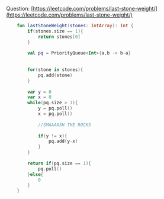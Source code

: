 Question: [https://leetcode.com/problems/last-stone-weight/](https://leetcode.com/problems/last-stone-weight/)
```kotlin
    fun lastStoneWeight(stones: IntArray): Int {
        if(stones.size == 1){
            return stones[0]
        }
        
        val pq = PriorityQueue<Int>{a,b -> b-a}
        
        
        for(stone in stones){
            pq.add(stone)
        }
        
        var y = 0
        var x = 0
        while(pq.size > 1){
            y = pq.poll()
            x = pq.poll()
            
            //SMAAAASH THE ROCKS
            
            if(y != x){
                pq.add(y-x)
            }
        }
        
        return if(pq.size == 1){
            pq.poll()
        }else{
            0
        }
    }
```

